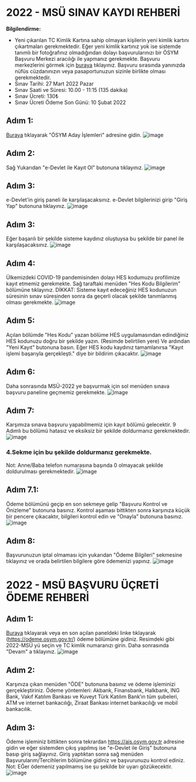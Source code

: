 # 2022 - MSÜ SINAV KAYDI REHBERİ


**Bilgilendirme:**
- Yeni çıkarılan TC Kimlik Kartına sahip olmayan kişilerin yeni kimlik kartını çıkartmaları gerekmektedir. Eğer yeni kimlik kartınız yok ise sistemde tanımlı bir fotoğrafınız olmadığından dolayı başvurularınızı bir ÖSYM Başvuru Merkezi aracılığı ile yapmanız gerekmekte. Başvuru merkezlerini görmek için [buraya](https://dokuman.osym.gov.tr/pdfdokuman/2022/MSU/bm13012022.pdf) tıklayınız. Başvuru sırasında yanınızda nüfüs cüzdanınızın veya pasaportunuzun sizinle birlikte olması gerekmektedir.
- Sınav Tarihi: 27 Mart 2022 Pazar
- Sınav Saati ve Süresi: 10.00 - 11:15 (135 dakika) 
- Sınav Ücreti: 130₺
- Sınav Ücreti Ödeme Son Günü: 10 Şubat 2022

## Adım 1:
[Buraya](https://ais.osym.gov.tr) tıklayarak "ÖSYM Aday İşlemleri" adresine gidin.
![image](https://i.hizliresim.com/sm1739i.jpg)

## Adım 2:
Sağ Yukarıdan "e-Devlet ile Kayıt Ol" butonuna tıklayınız.
![image](https://user-images.githubusercontent.com/31479027/149406479-71414105-14d7-4794-a239-fcdefcdd51dc.png)

## Adım 3:
e-Devlet'in giriş paneli ile karşılaşacaksınız. e-Devlet bilgilerinizi girip "Giriş Yap" butonuna tıklayınız.
![image](https://user-images.githubusercontent.com/31479027/149406653-dd5c6622-0976-42d6-a6d1-4ab41fe8283a.png)

## Adım 3:
Eğer başarılı bir şekilde sisteme kaydınız oluştuysa bu şekilde bir panel ile karşılaşacaksınız.
![image](https://user-images.githubusercontent.com/31479027/149406823-ea8481fa-b97e-4b76-aa96-eace685c9bd3.png)

## Adım 4:
Ülkemizdeki COVID-19 pandemisinden dolayı HES kodumuzu profilimize kayıt etmemiz gerekmekte. Sağ taraftaki menüden "Hes Kodu Bilgilerim" bölümüne tıklayınız.
DİKKAT: Sisteme kayıt edeceğiniz HES kodunuzun süresinin sınav süresinden sonra da geçerli olacak şekilde tanımlanmış olması gerekmekte.
![image](https://user-images.githubusercontent.com/31479027/149407270-d64044db-9b58-4fbf-88ab-56d88cd88bc3.png)

## Adım 5:
Açılan bölümde "Hes Kodu" yazan bölüme HES uygulamasından edindiğiniz HES kodunuzu doğru bir şekilde yazın. (Resimde belirtilen yere) Ve ardından "Yeni Kayıt" butonuna basın. Eğer HES kodu kaydınız tamamlanırsa "Kayıt işlemi başarıyla gerçekleşti." diye bir bildirim çıkacaktır.
![image](https://user-images.githubusercontent.com/31479027/149407579-bdff71ad-71f1-4c90-985f-9fe9ba4d4845.png)

## Adım 6:
Daha sonrasında MSÜ-2022 ye başvurmak için sol menüden sınava başvuru paneline geçmemiz gerekmekte.
![image](https://user-images.githubusercontent.com/31479027/149407784-b8e7e481-436a-4383-ad7e-91aa4f22d420.png)

## Adım 7:
Karşımıza sınava başvuru yapabilmemiz için kayıt bölümü gelecektir. 9 Adımlı bu bölümü hatasız ve eksiksiz bir şekilde doldurmanız gerekmektedir.
![image](https://user-images.githubusercontent.com/31479027/149408639-e4082284-29a6-4891-8890-594995deab60.png)
### 4.Sekme için bu şekilde doldurmanız gerekmekte. 
Not: Anne/Baba telefon numarasına başında 0 olmayacak şekilde doldurulması gerekmektedir.
![image](https://user-images.githubusercontent.com/31479027/149409004-4336dd6a-1691-4144-9fb4-e025a458653c.png)

## Adım 7.1:
Ödeme bölümünü geçip en son sekmeye gelip "Başvuru Kontrol ve Önizleme" butonuna basınız. Kontrol aşaması bittikten sonra karşınıza küçük bir pencere çıkacaktır, bilgileri kontrol edin ve "Onayla" butonuna basınız.
![image](https://user-images.githubusercontent.com/31479027/149409293-e74eea78-e43b-4857-b74b-7e2660342fb7.png)

## Adım 8:
Başvurunuzun iptal olmaması için yukarıdan "Ödeme Bilgileri" sekmesine tıklayınız ve orada belirtilen bilgilere göre ödemenizi yapınız. 
![image](https://user-images.githubusercontent.com/31479027/149409657-b8574342-5942-4d52-9818-182f5fa57206.png)

# 2022 - MSÜ BAŞVURU ÜÇRETİ ÖDEME REHBERİ

## Adım 1:
[Buraya](https://odeme.osym.gov.tr/) tıklayarak veya en son açılan paneldeki linke tıklayarak (https://odeme.osym.gov.tr/) ödeme bölümüne gidiniz. Resimdeki gibi 2022-MSÜ yü seçin ve TC kimlik numaranızı girin. Daha sonrasında "Devam" a tıklayınız.
![image](https://user-images.githubusercontent.com/31479027/149410490-a6717bfe-0cc1-4c05-87c3-c9eb82db3817.png)

## Adım 2:
Karşınıza çıkan menüden "ÖDE" butonuna basınız ve ödeme işleminizi gerçekleştiriniz.
Ödeme yöntemleri: Akbank, Finansbank, Halkbank, ING Bank, Vakıf Katılım Bankası ve Kuveyt Türk Katılım Bank’ın tüm şubeleri, ATM ve internet bankacılığı, Ziraat Bankası internet bankacılığı ve mobil bankacılık.

## Adım 3:
Ödeme işleminiz bittikten sonra tekrardan https://ais.osym.gov.tr adresine gidin ve eğer sistemden çıkış yapılmış ise "e-Devlet ile Giriş" butonuna basıp giriş sağlayınız. Giriş yaptıktan sonra sağ menüden Başvurularım/Tercihlerim bölümüne gidiniz ve başvurunuzu kontrol ediniz.
Not: EĞer ödemeniz yapılmamış ise şu şekilde bir uyarı gözükecektir.
![image](https://user-images.githubusercontent.com/31479027/149411192-81d8f5e9-ebfe-4624-bfd0-6aebcab9cb16.png)

